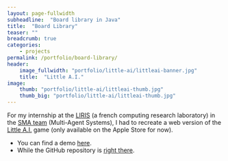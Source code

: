 ```yaml
---
layout: page-fullwidth
subheadline:  "Board library in Java"
title:  "Board Library"
teaser: ""
breadcrumb: true
categories:
    - projects
permalink: /portfolio/board-library/
header:
    image_fullwidth: "portfolio/little-ai/littleai-banner.jpg"
    title:  "Little A.I."
image:
    thumb: "portfolio/little-ai/littleai-thumb.jpg"
    thumb_big: "portfolio/little-ai/littleai-thumb.jpg"
---
```


For my internship at the [LIRIS](https://liris.cnrs.fr/) (a french computing research laboratory) in the [SMA team](https://liris.cnrs.fr/equipes?id=74) (Multi-Agent Systems), I had to recreate a web version of the [Little A.I.](http://little-ai.com) game (only available on the Apple Store for now).

* You can find a demo [here](https://pierreelliott.github.io/LittleAI-Web).
* While the GitHub repository is [right there](https://github.com/pierreelliott/LittleAI-Web).
